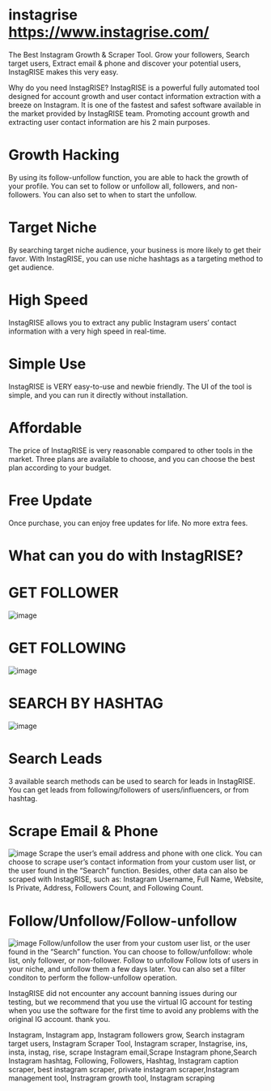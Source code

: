 # instagrise https://www.instagrise.com/
The Best Instagram Growth &amp; Scraper Tool.
Grow your followers, Search target users, Extract email &amp; phone and discover your potential users, InstagRISE makes this very easy.

Why do you need InstagRISE?
InstagRISE is a powerful fully automated tool designed for account growth and user contact information extraction with a breeze on Instagram. It is one of the fastest and safest software available in the market provided by InstagRISE team. Promoting account growth and extracting user contact information are his 2 main purposes.

# Growth Hacking
By using its follow-unfollow function, you are able to hack the growth of your profile. You can set to follow or unfollow all, followers, and non-followers. You can also set to when to start the unfollow.


# Target Niche
By searching target niche audience, your business is more likely to get their favor. With InstagRISE, you can use niche hashtags as a targeting method to get audience.


# High Speed
InstagRISE allows you to extract any public Instagram users’ contact information with a very high speed in real-time.


# Simple Use
InstagRISE is VERY easy-to-use and newbie friendly. The UI of the tool is simple, and you can run it directly without installation.


# Affordable
The price of InstagRISE is very reasonable compared to other tools in the market. Three plans are available to choose, and you can choose the best plan according to your budget.


# Free Update
Once purchase, you can enjoy free updates for life. No more extra fees.


# What can you do with InstagRISE?
# GET FOLLOWER
![image](https://user-images.githubusercontent.com/68272414/129695255-4ff16f71-288f-4085-abd6-ecb4de2df7dc.png)

# GET FOLLOWING
![image](https://user-images.githubusercontent.com/68272414/129695388-9896d503-ddcc-4dad-bcab-bcafc911fd2b.png)

# SEARCH BY HASHTAG
![image](https://user-images.githubusercontent.com/68272414/129695403-f75752fb-02dc-4251-b62a-4565676ff926.png)

# Search Leads
3 available search methods can be used to search for leads in InstagRISE. You can get leads from following/followers of users/influencers, or from hashtag.

# Scrape Email & Phone
![image](https://user-images.githubusercontent.com/68272414/129695523-e3201137-532f-4317-9a84-d57b18d6ef6c.png)
Scrape the user’s email address and phone with one click. You can choose to scrape user’s contact information from your custom user list, or the user found in the “Search” function. Besides, other data can also be scraped with InstagRISE, such as: Instagram Username, Full Name, Website, Is Private, Address, Followers Count, and Following Count.
# Follow/Unfollow/Follow-unfollow
![image](https://user-images.githubusercontent.com/68272414/129695591-301a4d0e-d61c-40a3-83e4-6be29079d9cc.png)
Follow/unfollow the user from your custom user list, or the user found in the “Search” function. You can choose to follow/unfollow: whole list, only follower, or non-follower.
Follow to unfollow Follow lots of users in your niche, and unfollow them a few days later. You can also set a filter conditon to perform the follow-unfollow operation.

InstagRISE did not encounter any account banning issues during our testing, but we recommend that you use the virtual IG account for testing when you use the software for the first time to avoid any problems with the original IG account. thank you.

Instagram, Instagram app, Instagram followers grow, Search instagram target users, Instagram Scraper Tool, Instagram scraper, Instagrise, ins, insta, instag, rise, scrape Instagram email,Scrape Instagram phone,Search Instagram hashtag, Following, Followers, Hashtag, Instagram caption scraper, best instagram scraper, private instagram scraper,Instagram management tool, Instragram growth tool, Instagram scraping
